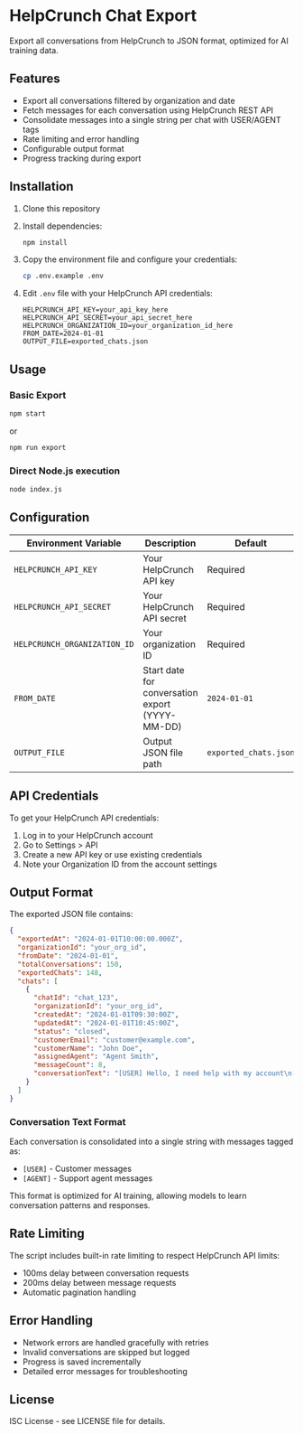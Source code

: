 # HelpCrunch Chat Export

Export all conversations from HelpCrunch to JSON format, optimized for AI training data.

## Features

- Export all conversations filtered by organization and date
- Fetch messages for each conversation using HelpCrunch REST API
- Consolidate messages into a single string per chat with USER/AGENT tags
- Rate limiting and error handling
- Configurable output format
- Progress tracking during export

## Installation

1. Clone this repository
2. Install dependencies:
   ```bash
   npm install
   ```

3. Copy the environment file and configure your credentials:
   ```bash
   cp .env.example .env
   ```

4. Edit `.env` file with your HelpCrunch API credentials:
   ```
   HELPCRUNCH_API_KEY=your_api_key_here
   HELPCRUNCH_API_SECRET=your_api_secret_here
   HELPCRUNCH_ORGANIZATION_ID=your_organization_id_here
   FROM_DATE=2024-01-01
   OUTPUT_FILE=exported_chats.json
   ```

## Usage

### Basic Export
```bash
npm start
```

or

```bash
npm run export
```

### Direct Node.js execution
```bash
node index.js
```

## Configuration

| Environment Variable | Description | Default |
|---------------------|-------------|---------|
| `HELPCRUNCH_API_KEY` | Your HelpCrunch API key | Required |
| `HELPCRUNCH_API_SECRET` | Your HelpCrunch API secret | Required |
| `HELPCRUNCH_ORGANIZATION_ID` | Your organization ID | Required |
| `FROM_DATE` | Start date for conversation export (YYYY-MM-DD) | `2024-01-01` |
| `OUTPUT_FILE` | Output JSON file path | `exported_chats.json` |

## API Credentials

To get your HelpCrunch API credentials:

1. Log in to your HelpCrunch account
2. Go to Settings > API
3. Create a new API key or use existing credentials
4. Note your Organization ID from the account settings

## Output Format

The exported JSON file contains:

```json
{
  "exportedAt": "2024-01-01T10:00:00.000Z",
  "organizationId": "your_org_id",
  "fromDate": "2024-01-01",
  "totalConversations": 150,
  "exportedChats": 148,
  "chats": [
    {
      "chatId": "chat_123",
      "organizationId": "your_org_id",
      "createdAt": "2024-01-01T09:30:00Z",
      "updatedAt": "2024-01-01T10:45:00Z",
      "status": "closed",
      "customerEmail": "customer@example.com",
      "customerName": "John Doe",
      "assignedAgent": "Agent Smith",
      "messageCount": 8,
      "conversationText": "[USER] Hello, I need help with my account\n[AGENT] Hi! I'd be happy to help you with your account. What specific issue are you experiencing?\n[USER] I can't log in to my dashboard\n[AGENT] Let me help you troubleshoot that..."
    }
  ]
}
```

### Conversation Text Format

Each conversation is consolidated into a single string with messages tagged as:
- `[USER]` - Customer messages
- `[AGENT]` - Support agent messages

This format is optimized for AI training, allowing models to learn conversation patterns and responses.

## Rate Limiting

The script includes built-in rate limiting to respect HelpCrunch API limits:
- 100ms delay between conversation requests
- 200ms delay between message requests
- Automatic pagination handling

## Error Handling

- Network errors are handled gracefully with retries
- Invalid conversations are skipped but logged
- Progress is saved incrementally
- Detailed error messages for troubleshooting

## License

ISC License - see LICENSE file for details.
